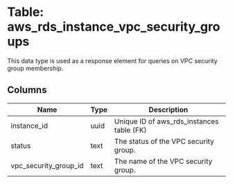 
# Table: aws_rds_instance_vpc_security_groups
This data type is used as a response element for queries on VPC security group membership. 
## Columns
| Name        | Type           | Description  |
| ------------- | ------------- | -----  |
|instance_id|uuid|Unique ID of aws_rds_instances table (FK)|
|status|text|The status of the VPC security group.|
|vpc_security_group_id|text|The name of the VPC security group.|
